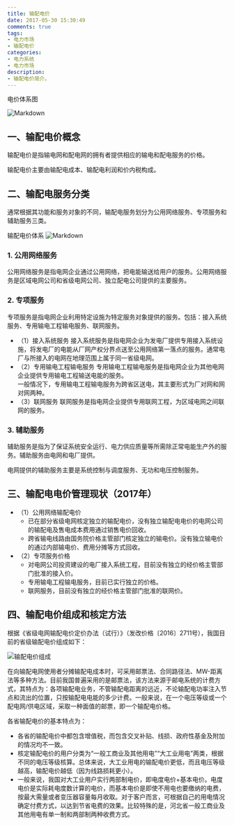 ```yaml
---
title: 输配电价
date: 2017-05-30 15:30:49
comments: true
tags:
- 电力市场
- 输配电价
categories:
- 电力系统
- 电力市场
description:
- 输配电价简介。
---
```

电价体系图

![Markdown](http://i1.piimg.com/594442/aad10f9fc2873123.png)

## 一、输配电价概念
输配电价是指输电网和配电网的拥有者提供相应的输电和配电服务的价格。

输配电价主要由输配电成本、输配电利润和价内税构成。

## 二、输配电服务分类
通常根据其功能和服务对象的不同，输配电服务划分为公用网络服务、专项服务和辅助服务三类。

输配电价体系
![Markdown](http://i1.piimg.com/594442/9531456180c1ca2c.png)

### 1. 公用网络服务
公用网络服务是指电网企业通过公用网络，把电能输送给用户的服务。公用网络服务是区域电网公司和省级电网公司、独立配电公司提供的主要服务。

### 2. 专项服务
专项服务是指电网企业利用特定设施为特定服务对象提供的服务。包括：接入系统服务、专用输电工程输电服务、联网服务。

* （1）接入系统服务
接入系统服务是指电网企业为发电厂提供专用接入系统设施，将发电厂的电能从厂网产权分界点送至公用网络第一落点的服务。通常电厂与所接入的电网在地理范围上属于同一省级电网。
* （2）专用输电工程输电服务
专用输电工程输电服务是指电网企业为其他电网企业提供专用输电工程输送电能的服务。  
一般情况下，专用输电工程输电服务为跨省区送电，其主要形式为厂对网和网对网两种。
* （3）联网服务
联网服务是指电网企业提供专用联网工程，为区域电网之间联网的服务。

### 3. 辅助服务
辅助服务是指为了保证系统安全运行、电力供应质量等所需除正常电能生产外的服务。辅助服务由电网和电厂提供。

电网提供的辅助服务主要是系统控制与调度服务、无功和电压控制服务。

## 三、输配电电价管理现状（2017年）
* （1）公用网络输配电价
    * 已在部分省级电网核定独立的输配电价，没有独立输配电电价的电网公司的输配电及售电成本费用通过销售电价回收。
    * 跨省输电线路由国务院价格主管部门核定独立的输电价。没有独立输电价的通过内部输电价、费用分摊等方式回收。
* （2）专项服务价格
    * 对电网公司投资建设的电厂接入系统工程，目前没有独立的经价格主管部门批准的接入价。
    * 专用输电工程输电服务，目前已实行独立的价格。
    * 联网服务，目前没有独立的经价格主管部门批准的联网价。

## 四、输配电价组成和核定方法
根据《省级电网输配电价定价办法（试行）》（发改价格〔2016〕2711号），我国目前的省级输配电价组成如下：

![输配电价组成](http://wx1.sinaimg.cn/mw690/c2781ec1ly1fhc8cgpvv2j20j407wmxo.jpg)

在向输配电网使用者分摊输配电成本时，可采用邮票法、合同路径法、MW-距离法等多种方法。目前我国普遍采用的是邮票法，该方法来源于邮电系统的计费方式，其特点为：各项输配电业务，不管输配电距离的远近，不论输配电功率注入节点和流出的位置，只按输配电电能的多少计费。一般来说，在一个电压等级或一个配电网/供电区域，采取一种面值的邮票，即一个输配电价格。

各省输配电价的基本特点为：
* 各省的输配电价中都包含增值税，而包含交叉补贴、线损、政府性基金及附加的情况均不一致。
* 核定输配电价的用户分类为“一般工商业及其他用电”“大工业用电”两类，根据不同的电压等级核算。总体来说，大工业用电的输配电价更低，而且电压等级越高，输配电价越低（因为线路损耗更小）。
* 一般来说，我国对大工业用户实行两部制电价，即电度电价+基本电价。电度电价是实际耗电度数计算的电价，而基本电价是即使不用电也要缴纳的电费，按最大需量或者变压器容量每月收取。对于客户而言，可根据自己的用电情况确定付费方式，以达到节省电费的效果。比较特殊的是，河北省一般工商业及其他用电有单一制和两部制两种收费方式。